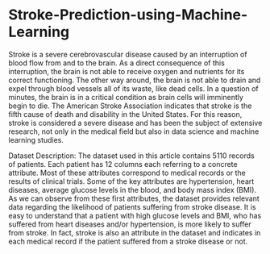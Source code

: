 # Stroke-Prediction-using-Machine-Learning
Stroke is a severe cerebrovascular disease caused by an interruption of blood flow from and to the brain. As a direct consequence of this interruption, the brain is not able to receive oxygen and nutrients for its correct functioning. The other way around, the brain is not able to drain and expel through blood vessels all of its waste, like dead cells. In a question of minutes, the brain is in a critical condition as brain cells will imminently begin to die. The American Stroke Association indicates that stroke is the fifth cause of death and disability in the United States. For this reason, stroke is considered a severe disease and has been the subject of extensive research, not only in the medical field but also in data science and machine learning studies.

Dataset Description:
The dataset used in this article contains 5110 records of patients. Each patient has 12 columns each referring to a concrete attribute. Most of these attributes correspond to medical records or the results of clinical trials. Some of the key attributes are hypertension, heart diseases, average glucose levels in the blood, and body mass index (BMI). As we can observe from these first attributes, the dataset provides relevant data regarding the likelihood of patients suffering from stroke disease. It is easy to understand that a patient with high glucose levels and BMI, who has suffered from heart diseases and/or hypertension, is more likely to suffer from stroke. In fact, stroke is also an attribute in the dataset and indicates in each medical record if the patient suffered from a stroke disease or not.
